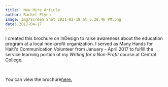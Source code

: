 ```yaml
---
title:  New Hire Article
author: Rachel Flynn
image: img/Screen Shot 2021-02-18 at 5.28.46 PM.png
date: 2017-04-17   
---
```


I created this brochure on InDesign to raise awareness about the education program at a local non-profit organization. I served as Many Hands for Haiti's Communication Volunteer from January - April 2017 to fulfill the service learning portion of my *Writing for a Non-Profit* course at Central College.
  
<br>

You can view the brochure<a href="documentsfolder1/45ad04_134fb8b991e7471db611a5c2c9a8fc17.pdf" target="_blank">here.</a> 
